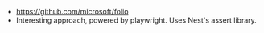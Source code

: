 - https://github.com/microsoft/folio
- Interesting approach, powered by playwright. Uses Nest's assert library.
